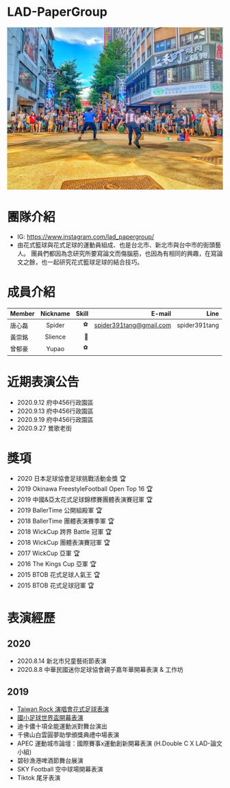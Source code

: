 # LAD-PaperGroup

<img src="https://github.com/spider391Tang/LAD-PaperGroup/blob/master/photo/LAD-%E8%AB%96%E6%96%87%E5%B0%8F%E7%B5%84.jpg" width="600" alt="西門町街頭演出"/>

# 團隊介紹
* IG: https://www.instagram.com/lad_papergroup/
* 由花式籃球與花式足球的運動員組成、也是台北市、新北市與台中市的街頭藝人。
團員們都因為念研究所要寫論文而傷腦筋，也因為有相同的興趣，在寫論文之餘，也一起研究花式籃球足球的結合技巧。

# 成員介紹

Member|Nickname|Skill|E-mail|Line
--|:--:|--:|--:|--:
唐心磊|Spider|⚽|spider391tang@gmail.com|spider391tang
黃崇銘|Slience|🏀||
曾郁豪|Yupao|⚽||

# 近期表演公告
* 2020.9.12 府中456行政園區
* 2020.9.13 府中456行政園區
* 2020.9.19 府中456行政園區
* 2020.9.27 鶯歌老街

# 獎項
* 2020 日本足球協會足球挑戰活動金獎 🏆
* 2019 Okinawa FreestyleFootball Open Top 16 🏆
* 2019 中國&亞太花式足球錦標賽團體表演賽冠軍  🏆
* 2019 BallerTime 公開組殿軍 🏆
* 2018 BallerTime 團體表演賽季軍 🏆
* 2018 WickCup 跨界 Battle 冠軍 🏆
* 2018 WickCup 團體表演賽冠軍 🏆
* 2017 WickCup 亞軍 🏆
* 2016 The Kings Cup 亞軍 🏆
* 2015 BTOB 花式足球人氣王 🏆
* 2015 BTOB 花式足球冠軍 🏆

# 表演經歷
## 2020
* 2020.8.14 新北市兒童藝術節表演
* 2020.8.8 中華民國迷你足球協會親子嘉年華開幕表演 & 工作坊
## 2019 
* [Taiwan Rock 演唱會花式足球表演](https://youtu.be/WaxnIyLGpXA)
* [國小足球世界盃開幕表演](https://youtu.be/0YwZXxTuozM)
* 迪卡儂十項全能運動派對舞台演出
* 千佛山白雲圓夢助學頒獎典禮中場表演
* APEC 運動城市論壇：國際賽事x運動創新開幕表演 (H.Double C X LAD-論文小組)
* 碧砂漁港啤酒節舞台展演
* SKY Football 空中球場開幕表演
* Tiktok 尾牙表演

